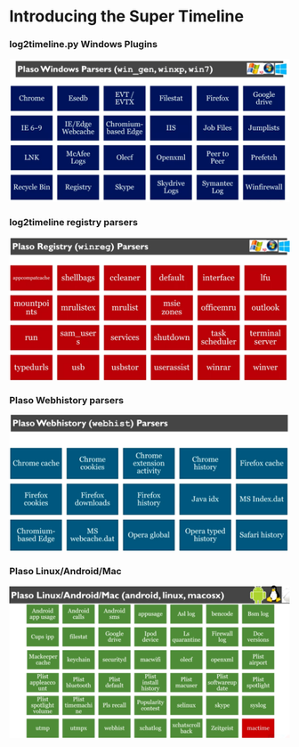 # Introducing the Super Timeline

### log2timeline.py Windows Plugins

![](<../../.gitbook/assets/image (10) (3).png>)

### log2timeline registry parsers

![](<../../.gitbook/assets/image (12) (1).png>)

### Plaso Webhistory parsers

![](<../../.gitbook/assets/image (7) (3).png>)

### Plaso Linux/Android/Mac&#x20;

![](<../../.gitbook/assets/image (96).png>)
